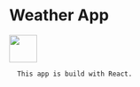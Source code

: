 # Weather App 

<img src='https://cdn2.iconfinder.com/data/icons/weather-flat-14/64/weather02-512.png' width="50px" />

```bash
  This app is build with React.
```